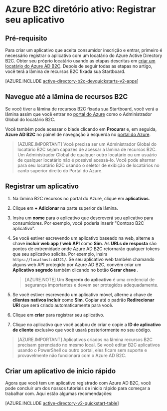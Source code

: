 <properties
    pageTitle="Azure B2C diretório ativo: Registro de aplicativos | Microsoft Azure"
    description="Como registrar seu aplicativo com o Azure Active Directory B2C"
    services="active-directory-b2c"
    documentationCenter=""
    authors="swkrish"
    manager="mbaldwin"
    editor="bryanla"/>

<tags
    ms.service="active-directory-b2c"
    ms.workload="identity"
    ms.tgt_pltfrm="na"
    ms.devlang="na"
    ms.topic="get-started-article"
    ms.date="08/30/2016"
    ms.author="swkrish"/>


# <a name="azure-active-directory-b2c-register-your-application"></a>Azure B2C diretório ativo: Registrar seu aplicativo

## <a name="prerequisite"></a>Pré-requisito

Para criar um aplicativo que aceita consumidor inscrição e entrar, primeiro é necessário registrar o aplicativo com um locatário do Azure Active Directory B2C. Obter seu próprio locatário usando as etapas descritas em [criar um locatário do Azure AD B2C](active-directory-b2c-get-started.md). Depois de seguir todas as etapas no artigo, você terá a lâmina de recursos B2C fixada sua Startboard.

[AZURE.INCLUDE [active-directory-b2c-devquickstarts-v2-apps](../../includes/active-directory-b2c-devquickstarts-v2-apps.md)]

## <a name="navigate-to-the-b2c-features-blade"></a>Navegue até a lâmina de recursos B2C

Se você tiver a lâmina de recursos B2C fixada sua Startboard, você verá a lâmina assim que você entrar no [portal do Azure](https://portal.azure.com/) como o Administrador Global do locatário B2C.

Você também pode acessar o blade clicando em **Procurar** e, em seguida, **Azure AD B2C** no painel de navegação à esquerda no [portal do Azure](https://portal.azure.com/).

> [AZURE.IMPORTANT] Você precisa ser um Administrador Global do locatário B2C sejam capazes de acessar a lâmina de recursos B2C. Um Administrador Global de qualquer outro locatário ou um usuário de qualquer locatário não é possível acessá-lo.  Você pode alternar para seu locatário B2C usando o seletor de exibição de locatários no canto superior direito do Portal do Azure.

## <a name="register-an-application"></a>Registrar um aplicativo

1. Na lâmina B2C recursos no portal do Azure, clique em **aplicativos**.
2. Clique em **+ Adicionar** na parte superior da lâmina.
3. Insira um **nome** para o aplicativo que descreverá seu aplicativo para consumidores. Por exemplo, você poderia inserir "Contoso B2C aplicativo".
4. Se você estiver escrevendo um aplicativo baseado na web, alterne a chave **incluir web app / web API** como **Sim**. As **URLs de resposta** são pontos de extremidade onde Azure AD B2C retornarão qualquer tokens que seu aplicativo solicita. Por exemplo, insira `https://localhost:44321/`. Se seu aplicativo web também chamando alguns web API protegido por Azure AD B2C, convém criar um **Aplicativo segredo** também clicando no botão **Gerar chave** .

    > [AZURE.NOTE] Um **Segredo do aplicativo** é uma credencial de segurança importantes e devem ser protegidos adequadamente.

5. Se você estiver escrevendo um aplicativo móvel, alterne a chave de **clientes nativos incluir** como **Sim**. Copiar até o padrão **Redirecionar URI** que será criado automaticamente para você.
6. Clique em **criar** para registrar seu aplicativo.
7. Clique no aplicativo que você acabou de criar e copie a **ID de aplicativo de cliente** exclusivo que você usará posteriormente no seu código.

> [AZURE.IMPORTANT] Aplicativos criados na lâmina recursos B2C precisam gerenciado no mesmo local. Se você editar B2C aplicativos usando o PowerShell ou outro portal, eles ficam sem suporte e provavelmente não funcionará com o Azure AD B2C.

## <a name="build-a-quick-start-application"></a>Criar um aplicativo de início rápido

Agora que você tem um aplicativo registrado com Azure AD B2C, você pode concluir um dos nossos tutoriais de início rápido para começar a trabalhar com. Aqui estão algumas recomendações:

[AZURE.INCLUDE [active-directory-v2-quickstart-table](../../includes/active-directory-b2c-quickstart-table.md)]
